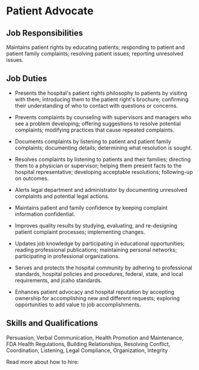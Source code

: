 # Patient Advocate

## Job Responsibilities

Maintains patient rights by educating patients; responding to patient and patient family complaints; resolving patient issues; reporting unresolved issues.

## Job Duties

* Presents the hospital&apos;s patient rights philosophy to patients by visiting with them; introducing them to the patient right&apos;s brochure; confirming their understanding of who to contact with questions or concerns.

* Prevents complaints by counseling with supervisors and managers who see a problem developing; offering suggestions to resolve potential complaints; modifying practices that cause repeated complaints.

* Documents complaints by listening to patient and patient family complaints; documenting details; determining what resolution is sought.

* Resolves complaints by listening to patients and their families; directing them to a physician or supervisor; helping them present facts to the hospital representative; developing acceptable resolutions; following-up on outcomes.

* Alerts legal department and administrator by documenting unresolved complaints and potential legal actions.

* Maintains patient and family confidence by keeping complaint information confidential.

* Improves quality results by studying, evaluating, and re-designing patient complaint processes; implementing changes.

* Updates job knowledge by participating in educational opportunities; reading professional publications; maintaining personal networks; participating in professional organizations.

* Serves and protects the hospital community by adhering to professional standards, hospital policies and procedures, federal, state, and local requirements, and jcaho standards.

* Enhances patient advocacy and hospital reputation by accepting ownership for accomplishing new and different requests; exploring opportunities to add value to job accomplishments.

## Skills and Qualifications

Persuasion, Verbal Communication, Health Promotion and Maintenance, FDA Health Regulations, Building Relationships, Resolving Conflict, Coordination, Listening, Legal Compliance, Organization, Integrity

Read more about how to hire:
